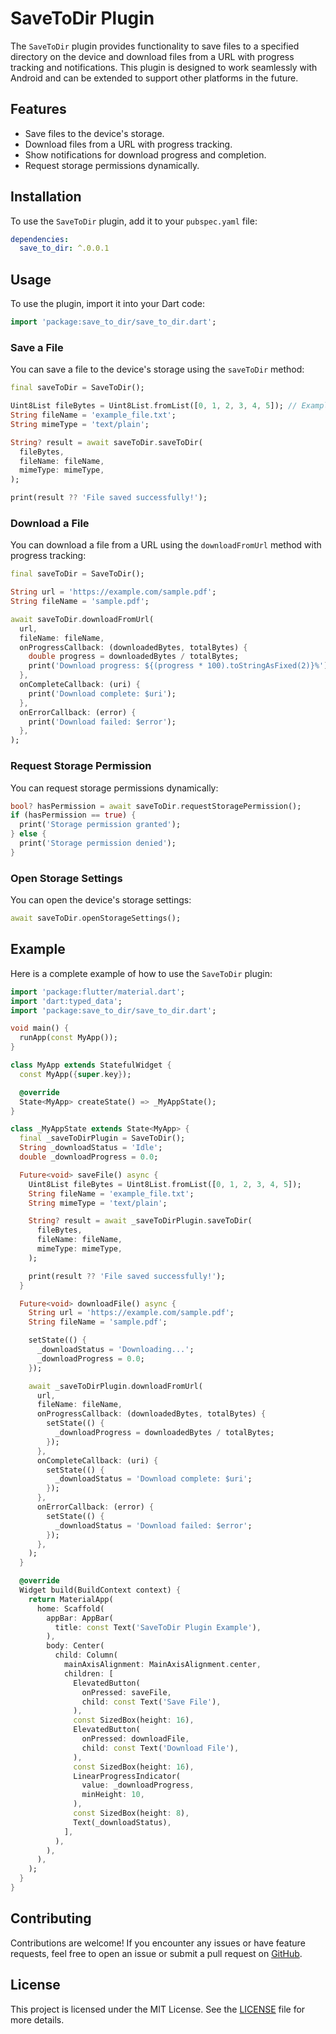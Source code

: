 # SaveToDir Plugin

The `SaveToDir` plugin provides functionality to save files to a specified directory on the device and download files from a URL with progress tracking and notifications. This plugin is designed to work seamlessly with Android and can be extended to support other platforms in the future.

## Features

- Save files to the device's storage.
- Download files from a URL with progress tracking.
- Show notifications for download progress and completion.
- Request storage permissions dynamically.

## Installation

To use the `SaveToDir` plugin, add it to your `pubspec.yaml` file:

```yaml
dependencies:
  save_to_dir: ^.0.0.1
```

## Usage

To use the plugin, import it into your Dart code:

```dart
import 'package:save_to_dir/save_to_dir.dart';
```

### Save a File

You can save a file to the device's storage using the `saveToDir` method:

```dart
final saveToDir = SaveToDir();

Uint8List fileBytes = Uint8List.fromList([0, 1, 2, 3, 4, 5]); // Example data
String fileName = 'example_file.txt';
String mimeType = 'text/plain';

String? result = await saveToDir.saveToDir(
  fileBytes,
  fileName: fileName,
  mimeType: mimeType,
);

print(result ?? 'File saved successfully!');
```

### Download a File

You can download a file from a URL using the `downloadFromUrl` method with progress tracking:

```dart
final saveToDir = SaveToDir();

String url = 'https://example.com/sample.pdf';
String fileName = 'sample.pdf';

await saveToDir.downloadFromUrl(
  url,
  fileName: fileName,
  onProgressCallback: (downloadedBytes, totalBytes) {
    double progress = downloadedBytes / totalBytes;
    print('Download progress: ${(progress * 100).toStringAsFixed(2)}%');
  },
  onCompleteCallback: (uri) {
    print('Download complete: $uri');
  },
  onErrorCallback: (error) {
    print('Download failed: $error');
  },
);
```

### Request Storage Permission

You can request storage permissions dynamically:

```dart
bool? hasPermission = await saveToDir.requestStoragePermission();
if (hasPermission == true) {
  print('Storage permission granted');
} else {
  print('Storage permission denied');
}
```

### Open Storage Settings

You can open the device's storage settings:

```dart
await saveToDir.openStorageSettings();
```

## Example

Here is a complete example of how to use the `SaveToDir` plugin:

```dart
import 'package:flutter/material.dart';
import 'dart:typed_data';
import 'package:save_to_dir/save_to_dir.dart';

void main() {
  runApp(const MyApp());
}

class MyApp extends StatefulWidget {
  const MyApp({super.key});

  @override
  State<MyApp> createState() => _MyAppState();
}

class _MyAppState extends State<MyApp> {
  final _saveToDirPlugin = SaveToDir();
  String _downloadStatus = 'Idle';
  double _downloadProgress = 0.0;

  Future<void> saveFile() async {
    Uint8List fileBytes = Uint8List.fromList([0, 1, 2, 3, 4, 5]);
    String fileName = 'example_file.txt';
    String mimeType = 'text/plain';

    String? result = await _saveToDirPlugin.saveToDir(
      fileBytes,
      fileName: fileName,
      mimeType: mimeType,
    );

    print(result ?? 'File saved successfully!');
  }

  Future<void> downloadFile() async {
    String url = 'https://example.com/sample.pdf';
    String fileName = 'sample.pdf';

    setState(() {
      _downloadStatus = 'Downloading...';
      _downloadProgress = 0.0;
    });

    await _saveToDirPlugin.downloadFromUrl(
      url,
      fileName: fileName,
      onProgressCallback: (downloadedBytes, totalBytes) {
        setState(() {
          _downloadProgress = downloadedBytes / totalBytes;
        });
      },
      onCompleteCallback: (uri) {
        setState(() {
          _downloadStatus = 'Download complete: $uri';
        });
      },
      onErrorCallback: (error) {
        setState(() {
          _downloadStatus = 'Download failed: $error';
        });
      },
    );
  }

  @override
  Widget build(BuildContext context) {
    return MaterialApp(
      home: Scaffold(
        appBar: AppBar(
          title: const Text('SaveToDir Plugin Example'),
        ),
        body: Center(
          child: Column(
            mainAxisAlignment: MainAxisAlignment.center,
            children: [
              ElevatedButton(
                onPressed: saveFile,
                child: const Text('Save File'),
              ),
              const SizedBox(height: 16),
              ElevatedButton(
                onPressed: downloadFile,
                child: const Text('Download File'),
              ),
              const SizedBox(height: 16),
              LinearProgressIndicator(
                value: _downloadProgress,
                minHeight: 10,
              ),
              const SizedBox(height: 8),
              Text(_downloadStatus),
            ],
          ),
        ),
      ),
    );
  }
}
```

## Contributing

Contributions are welcome! If you encounter any issues or have feature requests, feel free to open an issue or submit a pull request on [GitHub](https://github.com/antsf7/save_to_dir).

## License

This project is licensed under the MIT License. See the [LICENSE](LICENSE) file for more details.
